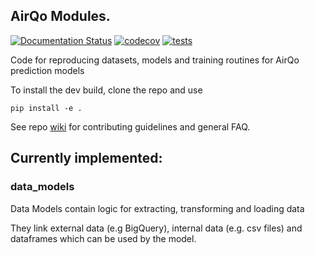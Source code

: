 ## AirQo Modules.

[![Documentation Status](https://readthedocs.org/projects/airqo-modules/badge/?version=latest)](https://airqo-modules.readthedocs.io/en/latest/?badge=latest) [![codecov](https://codecov.io/gh/airqo-platform/AirQo-modules/branch/add-data-model/graph/badge.svg?token=A7AQLMNI9R)](https://codecov.io/gh/airqo-platform/AirQo-modules) [![tests](https://github.com/airqo-platform/AirQo-modules/actions/workflows/python-app.yml/badge.svg)](https://github.com/airqo-platform/AirQo-modules/actions/workflows/python-app.yml)

Code for reproducing datasets, models and training routines for AirQo prediction models

To install the dev build, clone the repo and use

    pip install -e .

See repo [wiki](https://github.com/airqo-platform/AirQo-modules/wiki) for contributing guidelines and general FAQ.

## Currently implemented:

### data_models

Data Models contain logic for extracting, transforming and loading data

They link external data (e.g BigQuery), internal data (e.g. csv files) and dataframes which can be used by the model.
